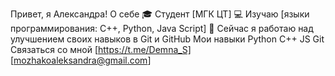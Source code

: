 Привет, я Александра!
О себе
🎓 Студент [МГК ЦТ]
💻 Изучаю [языки программирования: C++, Python, Java Script]
🌱 Сейчас я работаю над улучшением своих навыков в Git и GitHub
Мои навыки
Python
C++
JS
Git
Связаться со мной
[https://t.me/Demna_S]
[mozhakoaleksandra@gmail.com]
